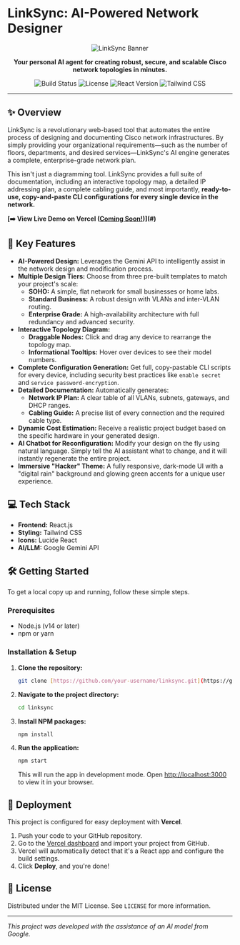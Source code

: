 # LinkSync: AI-Powered Network Designer

<p align="center">
  <img src="https://placehold.co/600x300/000000/00FF00?text=LinkSync&font=monospace" alt="LinkSync Banner">
</p>

<p align="center">
  <strong>Your personal AI agent for creating robust, secure, and scalable Cisco network topologies in minutes.</strong>
</p>

<p align="center">
  <img src="https://img.shields.io/badge/build-passing-brightgreen" alt="Build Status">
  <img src="https://img.shields.io/badge/license-MIT-green" alt="License">
  <img src="https://img.shields.io/badge/React-18.2.0-blue" alt="React Version">
  <img src="https://img.shields.io/badge/TailwindCSS-3.4.3-cyan" alt="Tailwind CSS">
</p>

---

## ✨ Overview

LinkSync is a revolutionary web-based tool that automates the entire process of designing and documenting Cisco network infrastructures. By simply providing your organizational requirements—such as the number of floors, departments, and desired services—LinkSync's AI engine generates a complete, enterprise-grade network plan.

This isn't just a diagramming tool. LinkSync provides a full suite of documentation, including an interactive topology map, a detailed IP addressing plan, a complete cabling guide, and most importantly, **ready-to-use, copy-and-paste CLI configurations for every single device in the network.**

**[➡️ View Live Demo on Vercel ([Coming Soon!](https://linksyncc.vercel.app/))](#)**

## 🚀 Key Features

* **AI-Powered Design:** Leverages the Gemini API to intelligently assist in the network design and modification process.
* **Multiple Design Tiers:** Choose from three pre-built templates to match your project's scale:
    * **SOHO:** A simple, flat network for small businesses or home labs.
    * **Standard Business:** A robust design with VLANs and inter-VLAN routing.
    * **Enterprise Grade:** A high-availability architecture with full redundancy and advanced security.
* **Interactive Topology Diagram:**
    * **Draggable Nodes:** Click and drag any device to rearrange the topology map.
    * **Informational Tooltips:** Hover over devices to see their model numbers.
* **Complete Configuration Generation:** Get full, copy-pastable CLI scripts for every device, including security best practices like `enable secret` and `service password-encryption`.
* **Detailed Documentation:** Automatically generates:
    * **Network IP Plan:** A clear table of all VLANs, subnets, gateways, and DHCP ranges.
    * **Cabling Guide:** A precise list of every connection and the required cable type.
* **Dynamic Cost Estimation:** Receive a realistic project budget based on the specific hardware in your generated design.
* **AI Chatbot for Reconfiguration:** Modify your design on the fly using natural language. Simply tell the AI assistant what to change, and it will instantly regenerate the entire project.
* **Immersive "Hacker" Theme:** A fully responsive, dark-mode UI with a "digital rain" background and glowing green accents for a unique user experience.

## 💻 Tech Stack

* **Frontend:** React.js
* **Styling:** Tailwind CSS
* **Icons:** Lucide React
* **AI/LLM:** Google Gemini API

## 🛠️ Getting Started

To get a local copy up and running, follow these simple steps.

### Prerequisites

* Node.js (v14 or later)
* npm or yarn

### Installation & Setup

1.  **Clone the repository:**
    ```bash
    git clone [https://github.com/your-username/linksync.git](https://github.com/your-username/linksync.git)
    ```
2.  **Navigate to the project directory:**
    ```bash
    cd linksync
    ```
3.  **Install NPM packages:**
    ```bash
    npm install
    ```
4.  **Run the application:**
    ```bash
    npm start
    ```
    This will run the app in development mode. Open [http://localhost:3000](http://localhost:3000) to view it in your browser.

## 🚀 Deployment

This project is configured for easy deployment with **Vercel**.

1.  Push your code to your GitHub repository.
2.  Go to the [Vercel dashboard](https://vercel.com/new) and import your project from GitHub.
3.  Vercel will automatically detect that it's a React app and configure the build settings.
4.  Click **Deploy**, and you're done!

## 📄 License

Distributed under the MIT License. See `LICENSE` for more information.

---

*This project was developed with the assistance of an AI model from Google.*

